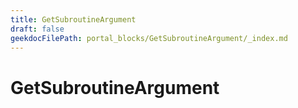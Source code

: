 ```yaml
---
title: GetSubroutineArgument
draft: false
geekdocFilePath: portal_blocks/GetSubroutineArgument/_index.md
---
```

# GetSubroutineArgument